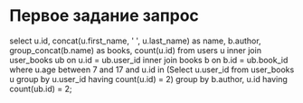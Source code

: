# Первое задание запрос
select u.id, concat(u.first_name, ' ', u.last_name) as name, b.author, group_concat(b.name) as books, count(u.id) from users u inner join user_books ub on u.id = ub.user_id inner join books b on b.id = ub.book_id where u.age between 7 and 17 and u.id in (Select u.user_id from user_books u group by u.user_id having count(u.id) = 2) group by b.author, u.id having count(ub.id) = 2;

